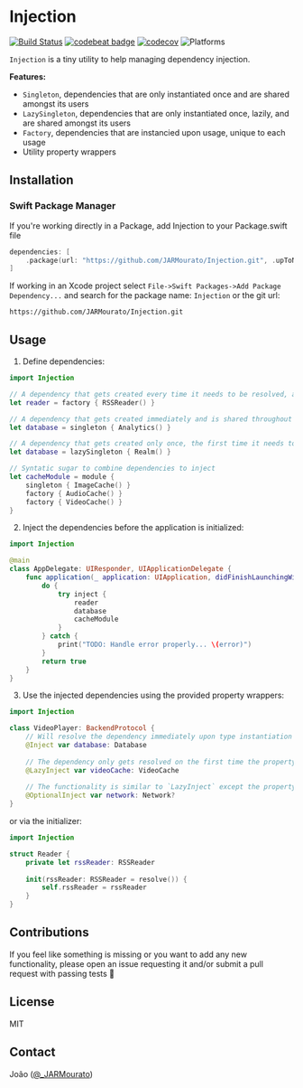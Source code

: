 # Injection

[![Build Status][build status badge]][build status]
[![codebeat badge][codebeat status badge]][codebeat status]
[![codecov][codecov status badge]][codecov status]
![Platforms][platforms badge]


`Injection` is a tiny utility to help managing dependency injection.

**Features:**
- `Singleton`, dependencies that are only instantiated once and are shared amongst its users
- `LazySingleton`, dependencies that are only instantiated once, lazily, and are shared amongst its users
- `Factory`, dependencies that are instancied upon usage, unique to each usage
- Utility property wrappers


## Installation

### Swift Package Manager

If you're working directly in a Package, add Injection to your Package.swift file

```swift
dependencies: [
    .package(url: "https://github.com/JARMourato/Injection.git", .upToNextMajor(from: "1.0.0" )),
]
```

If working in an Xcode project select `File->Swift Packages->Add Package Dependency...` and search for the package name: `Injection` or the git url:

`https://github.com/JARMourato/Injection.git`


## Usage

1. Define dependencies:
```swift
import Injection

// A dependency that gets created every time it needs to be resolved, and therefore its lifetime is bounded to the instance that uses it
let reader = factory { RSSReader() }

// A dependency that gets created immediately and is shared throughout the lifetime of the application.
let database = singleton { Analytics() }

// A dependency that gets created only once, the first time it needs to be resolved and has the lifetime of the application.
let database = lazySingleton { Realm() }

// Syntatic sugar to combine dependencies to inject
let cacheModule = module {
    singleton { ImageCache() }
    factory { AudioCache() }
    factory { VideoCache() }
}
```

2. Inject the dependencies before the application is initialized:
```swift
import Injection

@main
class AppDelegate: UIResponder, UIApplicationDelegate {
    func application(_ application: UIApplication, didFinishLaunchingWithOptions launchOptions: [UIApplication.LaunchOptionsKey: Any]?) -> Bool {
        do {
            try inject {
                reader
                database
                cacheModule
            }
        } catch {
            print("TODO: Handle error properly... \(error)")
        }
        return true
    }
}
```

3. Use the injected dependencies using the provided property wrappers:
```swift
import Injection

class VideoPlayer: BackendProtocol {
    // Will resolve the dependency immediately upon type instantiation
    @Inject var database: Database
    
    // The dependency only gets resolved on the first time the property gets accessed
    @LazyInject var videoCache: VideoCache
    
    // The functionality is similar to `LazyInject` except the property may or may not have been injected.
    @OptionalInject var network: Network?
}
```

or via the initializer:

```swift
import Injection

struct Reader {
    private let rssReader: RSSReader
    
    init(rssReader: RSSReader = resolve()) {
        self.rssReader = rssReader
    }
}
```


## Contributions

If you feel like something is missing or you want to add any new functionality, please open an issue requesting it and/or submit a pull request with passing tests 🙌

## License

MIT

## Contact

João ([@_JARMourato](https://twitter.com/_JARMourato))

[build status]: https://github.com/JARMourato/Injection/actions?query=workflow%3ACI
[build status badge]: https://github.com/JARMourato/Injection/workflows/CI/badge.svg
[codebeat status]: https://codebeat.co/projects/github-com-jarmourato-injection-main
[codebeat status badge]: https://codebeat.co/badges/2702c785-2ecd-4798-abe9-fe7ee77c2616
[codecov status]: https://codecov.io/gh/JARMourato/Injection
[codecov status badge]: https://codecov.io/gh/JARMourato/Injection/branch/main/graph/badge.svg?token=XAHCCI1JNM
[platforms badge]: https://img.shields.io/static/v1?label=Platforms&message=iOS%20|%20macOS%20|%20tvOS%20|%20watchOS%20&color=brightgreen
